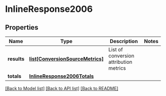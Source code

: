 # InlineResponse2006

## Properties
Name | Type | Description | Notes
------------ | ------------- | ------------- | -------------
**results** | [**list[ConversionSourceMetrics]**](ConversionSourceMetrics.md) | List of conversion attribution metrics | 
**totals** | [**InlineResponse2006Totals**](InlineResponse2006Totals.md) |  | 

[[Back to Model list]](../README.md#documentation-for-models) [[Back to API list]](../README.md#documentation-for-api-endpoints) [[Back to README]](../README.md)


